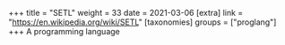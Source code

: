 +++
title = "SETL"
weight = 33
date = 2021-03-06
[extra]
link = "https://en.wikipedia.org/wiki/SETL"
[taxonomies]
groups = ["proglang"]
+++
A programming language


